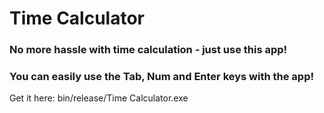 # Time Calculator
### No more hassle with time calculation - just use this app!
### You can easily use the Tab, Num and Enter keys with the app!
Get it here: bin/release/Time Calculator.exe 
